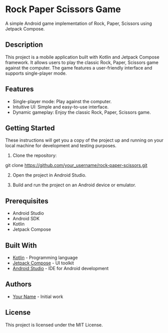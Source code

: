 
# Rock Paper Scissors Game

A simple Android game implementation of Rock, Paper, Scissors using Jetpack Compose.

## Description

This project is a mobile application built with Kotlin and Jetpack Compose framework. It allows users to play the classic Rock, Paper, Scissors game against the computer. The game features a user-friendly interface and supports single-player mode.

## Features

- Single-player mode: Play against the computer.
- Intuitive UI: Simple and easy-to-use interface.
- Dynamic gameplay: Enjoy the classic Rock, Paper, Scissors game.

## Getting Started

These instructions will get you a copy of the project up and running on your local machine for development and testing purposes.

1. Clone the repository:

git clone https://github.com/your_username/rock-paper-scissors.git


2. Open the project in Android Studio.

3. Build and run the project on an Android device or emulator.

## Prerequisites

- Android Studio
- Android SDK
- Kotlin
- Jetpack Compose

## Built With

- [Kotlin](https://kotlinlang.org/) - Programming language
- [Jetpack Compose](https://developer.android.com/jetpack/compose) - UI toolkit
- [Android Studio](https://developer.android.com/studio) - IDE for Android development

## Authors

- [Your Name](https://github.com/MuhammadFurqan786) - Initial work

## License

This project is licensed under the MIT License.




